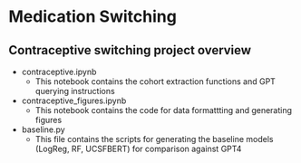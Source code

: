 # Medication Switching

## Contraceptive switching project overview
- contraceptive.ipynb
    - This notebook contains the cohort extraction functions and GPT querying instructions
- contraceptive_figures.ipynb
    - This notebook contains the code for data formattting and generating figures
- baseline.py
    - This file contains the scripts for generating the baseline models (LogReg, RF, UCSFBERT) for comparison against GPT4